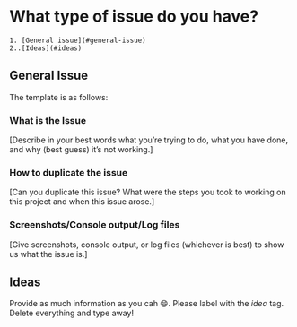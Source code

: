# What type of issue do you have?

    1. [General issue](#general-issue)
    2..[Ideas](#ideas)

## General Issue

The template is as follows:

### What is the Issue

[Describe in your best words what you’re trying to do, what you have done, and why (best guess) it’s not working.]

### How to duplicate the issue

[Can you duplicate this issue? What were the steps you took to working on this project and when this issue arose.]

### Screenshots/Console output/Log files

[Give screenshots, console output, or log files (whichever is best) to show us what the issue is.]

## Ideas

Provide as much information as you cah :smile:.
Please label with the *idea* tag.
Delete everything and type away!